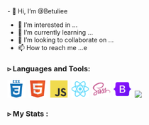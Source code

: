 <p align="center">
  <a href="">
    <img src="https://github.com/Betuliee/Betuliee/assets/143958869/d80fe0d6-e3b6-48c9-8aee-1f8b0646160b" alt="" width="500px"/></a>
</p>
- 👋 Hi, I’m @Betuliee



- 👀 I’m interested in ...
- 🌱 I’m currently learning ...
- 💞️ I’m looking to collaborate on ...
- 📫 How to reach me ...e

### ▹ Languages and Tools:

<img src="https://github.com/devicons/devicon/blob/master/icons/css3/css3-plain-wordmark.svg"  title="CSS3" alt="CSS" width="40" height="40"/>&nbsp;
<img src="https://github.com/devicons/devicon/blob/master/icons/html5/html5-original.svg" title="HTML5" alt="HTML" width="40" height="40"/>&nbsp;
<img src="https://github.com/devicons/devicon/blob/master/icons/javascript/javascript-original.svg" title="JavaScript" alt="JavaScript" width="40" height="40"/>&nbsp;
<img src="https://github.com/devicons/devicon/blob/master/icons/react/react-original.svg" title="React" alt="React" width="40" height="40"/>&nbsp;
<img src="https://github.com/devicons/devicon/blob/master/icons/sass/sass-original.svg" title="SASS" alt="SASS" width="40" height="40"/>&nbsp;
<img src="https://github.com/devicons/devicon/blob/master/icons/bootstrap/bootstrap-original.svg" title="Bootstrap" alt="Bootstrap" width="40" height="40"/>&nbsp;
<img src="https://img.shields.io/badge/GIT-E44C30?style=for-the-badge&logo=git&logoColor=white"/>

### ▹ My Stats :
<!--- ![Github stats 2](https://github-readme-stats.vercel.app/api?username=Betuliee&theme=tokyonight&show_icons=true&hide_border=true&count_private=true&include_all_commits=true") --->
<p><img align="left" src="https://github-readme-stats.vercel.app/api/top-langs?username=Betuliee&show_icons=true&locale=en&layout=compact" alt="" /></p>

<p><img align="center" src="https://github-readme-streak-stats.herokuapp.com/?user=Betuliee&" alt="" /></p>
<!---
Betuliee/Betuliee is a ✨ special ✨ repository because its `README.md` (this file) appears on your GitHub profile.
You can click the Preview link to take a look at your changes.
--->
